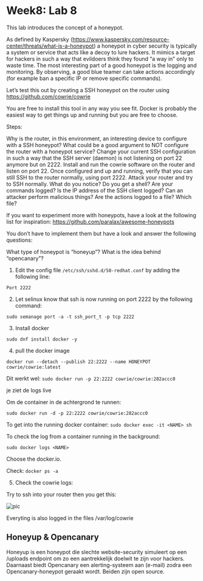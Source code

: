 # Week8: Lab 8

This lab introduces the concept of a honeypot.

As defined by Kaspersky (https://www.kaspersky.com/resource-center/threats/what-is-a-honeypot)  a honeypot in cyber security is typically a system or service that acts like a decoy to lure hackers. It mimics a target for hackers in such a way that evildoers think they found “a way in” only to waste time. The most interesting part of a good honeypot is the logging and monitoring. By observing, a good blue teamer can take actions accordingly (for example ban a specific IP or remove specific commands).

Let’s test this out by creating a SSH honeypot on the router using https://github.com/cowrie/cowrie

You are free to install this tool in any way you see fit. Docker is probably the easiest way to get things up and running but you are free to choose.

 

Steps:

Why is the router, in this environment, an interesting device to configure with a SSH honeypot? What could be a good argument to NOT configure the router with a honeypot service?
Change your current SSH configuration in such a way that the SSH server (daemon) is not listening on port 22 anymore but on 2222.
Install and run the cowrie software on the router and listen on port 22.
Once configured and up and running, verify that you can still SSH to the router normally, using port 2222.
Attack your router and try to SSH normally. What do you notice?
Do you get a shell?
Are your commands logged? Is the IP address of the SSH client logged?
Can an attacker perform malicious things?
Are the actions logged to a file? Which file?
 

If you want to experiment more with honeypots, have a look at the following list for inspiration: https://github.com/paralax/awesome-honeypots

You don’t have to implement them but have a look and answer the following questions:

What type of honeypot is “honeyup”?
What is the idea behind “opencanary”?


1. Edit the config file `/etc/ssh/sshd.d/50-redhat.conf` by adding the following line:

```console
Port 2222
```

2. Let selinux know that ssh is now running on port 2222 by the following command:

`sudo semanage port -a -t ssh_port_t -p tcp 2222`

3. Install docker

`sudo dnf install docker -y`

4. pull the docker image

`docker run --detach --publish 22:2222 --name HONEYPOT cowrie/cowrie:latest`

Dit werkt wel:
`sudo docker run -p 22:2222 cowrie/cowrie:282accc0`

je ziet de logs live

Om de container in de achtergrond te runnen:

`sudo docker run -d -p 22:2222 cowrie/cowrie:282accc0`

To get into the running docker container:
`sudo docker exec -it <NAME> sh`

To check the log from a container running in the background:

`sudo docker logs <NAME>`

Choose the docker.io.

Check: `docker ps -a`

5. Check the cowrie logs:

Try to ssh into your router then you get this:

![pic](/images/foto8.1.png)

Everyting is also logged in the files /var/log/cowrie

## Honeyup & Opencanary

Honeyup is een honeypot die slechte website-security simuleert op een /uploads endpoint om zo een aantrekkelijk doelwit te zijn voor hackers. Daarnaast biedt Opencanary een alerting-systeem aan (e-mail) zodra een Opencanary-honeypot geraakt wordt. Beiden zijn open source.
